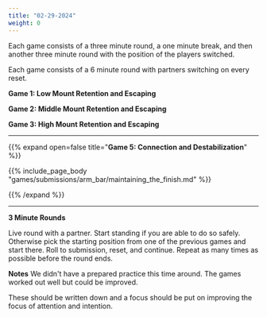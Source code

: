 ```yaml
---
title: "02-29-2024"
weight: 0
---
```

Each game consists of a three minute round, a one minute break, and then another three minute round with the position of the players switched. 

Each game consists of a 6 minute round with partners switching on every reset.

**Game 1: Low Mount Retention and Escaping**

**Game 2: Middle Mount Retention and Escaping**

**Game 3: High Mount Retention and Escaping**

---
{{% expand open=false title="**Game 5: Connection and Destabilization**" %}}

{{% include_page_body "games/submissions/arm_bar/maintaining_the_finish.md" %}}

{{% /expand %}}

---
**3 Minute Rounds**

Live round with a partner. Start standing if you are able to do so safely. Otherwise pick the starting position from one of the previous games and start there. Roll to submission, reset, and continue. Repeat as many times as possible before the round ends. 


**Notes**
We didn't have a prepared practice this time around. The games worked out well but could be improved. 

These should be written down and a focus should be put on improving the focus of attention and intention. 

